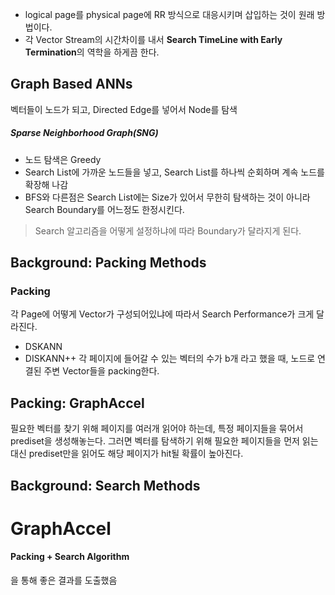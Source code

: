- logical page를 physical page에 RR 방식으로 대응시키며 삽입하는 것이 원래 방법이다. 
- 각 Vector Stream의 시간차이를 내서 **Search TimeLine with Early Termination**의 역학을 하게끔 한다. 
## Graph Based ANNs
벡터들이 노드가 되고, Directed Edge를 넣어서 Node를 탐색
##### Sparse Neighborhood Graph(SNG)
- 노드 탐색은 Greedy
- Search List에 가까운 노드들을 넣고, Search List를 하나씩 순회하며 계속 노드를 확장해 나감
- BFS와 다른점은 Search List에는 Size가 있어서 무한히 탐색하는 것이 아니라 Search Boundary를 어느정도 한정시킨다. 
> Search 알고리즘을 어떻게 설정하냐에 따라 Boundary가 달라지게 된다. 

## Background: Packing Methods
### Packing
각 Page에 어떻게 Vector가 구성되어있냐에 따라서 Search Performance가 크게 달라진다. 
- DSKANN
- DISKANN++
	각 페이지에 들어갈 수 있는 벡터의 수가 b개 라고 했을 때, 노드로 연결된 주변 Vector들을 packing한다. 

## Packing: GraphAccel
필요한 벡터를 찾기 위해 페이지를 여러개 읽어야 하는데, 
특정 페이지들을 묶어서 prediset을 생성해놓는다. 
그러면 벡터를 탐색하기 위해 필요한 페이지들을 먼저 읽는 대신 prediset만을 읽어도 해당 페이지가 hit될 확률이 높아진다. 

## Background: Search Methods


# GraphAccel
#### Packing + Search Algorithm
을 통해 좋은 결과를 도출했음
